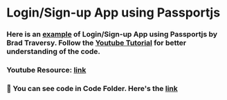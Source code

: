 # Login/Sign-up App using Passportjs

### Here is an [example](https://github.com/iampavangandhi/TheNodeCourse/tree/master/04%20Auth%20and%20Database/Auth%20Topic5/Code) of Login/Sign-up App using Passportjs by Brad Traversy. Follow the [Youtube Tutorial](https://www.youtube.com/watch?v=6FOq4cUdH8k) for better understanding of the code.

### Youtube Resource: [link](https://www.youtube.com/watch?v=6FOq4cUdH8k)

### 📁 You can see code in Code Folder. **Here's the [link](https://github.com/iampavangandhi/TheNodeCourse/tree/master/04%20Auth%20and%20Database/Auth%20Topic5/Code)**
